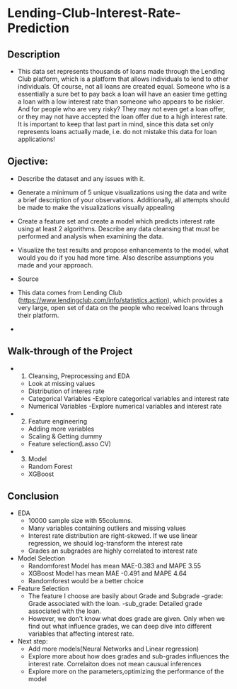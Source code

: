 # Lending-Club-Interest-Rate-Prediction

## Description
 - This data set represents thousands of loans made through the Lending Club platform, which is a platform that allows individuals to lend to other individuals. Of course, not all loans are created equal. Someone who is a essentially a sure bet to pay back a loan will have an easier time getting a loan with a low interest rate than someone who appears to be riskier. And for people who are very risky? They may not even get a loan offer, or they may not have accepted the loan offer due to a high interest rate. It is important to keep that last part in mind, since this data set only represents loans actually made, i.e. do not mistake this data for loan applications!

## Ojective:
- Describe the dataset and any issues with it.
- Generate a minimum of 5 unique visualizations using the data and write a brief description of your observations. Additionally, all attempts should be made to make the visualizations visually appealing
- Create a feature set and create a model which predicts interest rate using at least 2 algorithms. Describe any data cleansing that must be performed and analysis when examining the data.
- Visualize the test results and propose enhancements to the model, what would you do if you had more time. Also describe assumptions you made and your approach.

- Source
 - This data comes from Lending Club (https://www.lendingclub.com/info/statistics.action), which provides a very large, open set of data on the people who received loans through their platform.
 - 


## Walk-through of the Project
- 1. Cleansing, Preprocessing and EDA
    - Look at missing values
    - Distribution of interes rate
    - Categorical Variables
        -Explore categorical variables and interest rate
    - Numerical Variables
        -Explore numerical variables and interest rate
- 2. Feature engineering 
    - Adding more variables
    - Scaling & Getting dummy
    - Feature selection(Lasso CV)
- 3. Model
    - Random Forest
    - XGBoost

## Conclusion
- EDA
    - 10000 sample size with 55columns.
    - Many variables containing outliers and missing values
    - Interest rate distribution are right-skewed. If we use linear regression, we should log-transform the interest rate
    - Grades an subgrades are highly correlated to interest rate
- Model Selection
    - Randomforest Model has mean MAE-0.383 and MAPE 3.55
    - XGBoost Model has mean MAE -0.491 and MAPE 4.64
    - Randomforest would be a better choice
- Feature Selection
    - The feature I choose are basily about Grade and Subgrade
        -grade: Grade associated with the loan.
        -sub_grade: Detailed grade associated with the loan.
    - However, we don't know what does grade are given. Only when we find out what influence grades, we can deep dive into different variables that affecting interest rate.
- Next step:
    - Add more models(Neural Networks and Linear regression)
    - Explore more about how does grades and sub-grades influences the interest rate. Correlaiton does not mean causual inferences
    - Explore more on the parameters,optimizing the performance of the model
